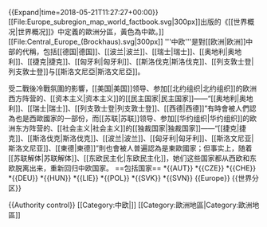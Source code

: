 {{Expand|time=2018-05-21T11:27:27+00:00}}
[[File:Europe_subregion_map_world_factbook.svg|300px]]出版的《[[世界概况|世界概况]]》中定義的歐洲分區，黃色為中歐。]]
[[File:Central_Europe_(Brockhaus).svg|300px]]
'''中欧'''是對[[欧洲|欧洲]]中部的代稱，包括[[德国|德国]]、[[波兰|波兰]]、[[瑞士|瑞士]]、[[奥地利|奥地利]]、[[捷克|捷克]]、[[匈牙利|匈牙利]]、[[斯洛伐克|斯洛伐克]]、[[列支敦士登|列支敦士登]]与[[斯洛文尼亞|斯洛文尼亞]]。

受二戰後冷戰氛圍的影響，[[美国|美国]]领导、参加[[北约组织|北约组织]]的欧洲西方阵营的、[[资本主义|资本主义]]的[[民主国家|民主国家]]——“[[奥地利|奥地利]]、[[瑞士|瑞士]]、[[列支敦士登|列支敦士登]]、[[西德|西德]]”有時會被人們認為也是西歐國家的一部份，而[[苏联|苏联]]领导、参加[[华约组织|华约组织]]的欧洲东方阵营的、[[社会主义|社会主义]]的[[独裁国家|独裁国家]]——“[[捷克|捷克]]、[[斯洛伐克|斯洛伐克]]、[[波兰|波兰]]、[[匈牙利|匈牙利]]、[[斯洛文尼亚|斯洛文尼亚]]、[[東德|東德]]”則也會被人普遍認為是東歐國家；但事实上，随着[[苏联解体|苏联解体]]、[[东欧民主化|东欧民主化]]，她们这些国家都从西欧和东欧脱离出来，重新回归中欧国家。
==包括国家==
*{{AUT}}
*{{CZE}}
*{{CHE}}
*{{DEU}}
*{{HUN}}
*{{LIE}}
*{{POL}}
*{{SVK}}
*{{SVN}}
{{Europe}}
{{世界分区}}

{{Authority control}}
[[Category:中欧|]]
[[Category:歐洲地區|Category:歐洲地區]]